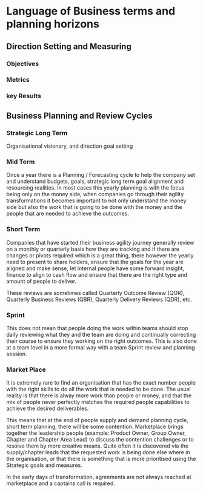 # Language of Business terms and planning horizons

## Direction Setting and Measuring 

### Objectives

### Metrics

### key Results

## Business Planning and Review Cycles

### Strategic Long Term

Organisational visionary, and direction goal setting

### Mid Term

Once a year there is a Planning / Forecasting cycle to help the company set and understand budgets, goals, strategic long term goal alignment and resourcing realities. In most cases this yearly planning is with the focus being only on the money side, when companies go through their agility transformations it becomes important to not only understand the money side but also the work that is going to be done with the money and the people that are needed to achieve the outcomes.

### Short Term

Companies that have started their business agility journey generally review on a monthly or quarterly basis how they are tracking and if there are changes or pivots required which is a great thing, there however the yearly need to present to share holders, ensure that the goals for the year are aligned and make sense, let internal people have some forward insight, finance to align to cash flow and ensure that there are the right type and amount of people to deliver.

These reviews are sometimes called Quarterly Outcome Review (QOR), Quarterly Business Reviews (QBR), Quarterly Delivery Reviews (QDR), etc.

### Sprint

This does not mean that people doing the work within teams should stop daily reviewing what they and the team are doing and continually correcting their course to ensure they working on the right outcomes. This is also done at a team level in a more formal way with a team Sprint review and planning session.

### Market Place

It is extremely rare to find an organisation that has the exact number people with the right skills to do all the work that is needed to be done. The usual reality is that there is alway more work than people or money, and that the mix of people never perfectly matches the required people capabilities to achieve the desired deliverables.

This means that at the end of people supply and demand planning cycle, short term planning, there will be some contention. Marketplace brings together the leadership people (example: Product Owner, Group Owner, Chapter and Chapter Area Lead) to discuss the contention challenges or to resolve them by more creative means. Quite often it is discovered via the supply/chapter leads that the requested work is being done else where in the organisation, or that there is something that is more prioritised using the Strategic goals and measures.

In the early days of transformation, agreements are not always reached at marketplace and a captains call is required.